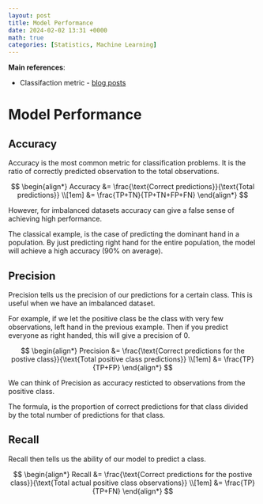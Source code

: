 ```yaml
---
layout: post
title: Model Performance
date: 2024-02-02 13:31 +0000
math: true
categories: [Statistics, Machine Learning]
---
```


**Main references**:
  - Classifaction metric - [blog posts](https://www.evidentlyai.com/classification-metrics)

# Model Performance

## Accuracy 

Accuracy is the most common metric for classification problems. It is the ratio of correctly predicted observation to the total observations.

$$
\begin{align*}
Accuracy &= \frac{\text{Correct predictions}}{\text{Total predictions}} \\[1em]
 &= \frac{TP+TN}{TP+TN+FP+FN}
\end{align*}
$$


However, for imbalanced datasets accuracy can give a false sense of achieving high performance.

The classical example, is the case of predicting the dominant hand in a population. By just predicting right hand for the entire population, the model will achieve a high accuracy (90% on average). 

## Precision

Precision tells us the precision of our predictions for a certain class. This is useful when we have an imbalanced dataset.

For example, if we let the positive class be the class with very few observations, left hand in the previous example. Then if you predict everyone as right handed, this will give a precision of 0.

$$
\begin{align*}
Precision &= \frac{\text{Correct predictions for the postive class}}{\text{Total positive class predictions}} \\[1em]
 &= \frac{TP}{TP+FP}
\end{align*}
$$

$$$$

We can think of Precision as accuracy resticted to observations from the positive class.

The formula, is the proportion of correct predictions for that class divided by the total number of predictions for that class.

## Recall

Recall then tells us the ability of our model to predict a class. 

$$
\begin{align*}
Recall &= \frac{\text{Correct predictions for the postive class}}{\text{Total actual positive class observations}} \\[1em]
 &= \frac{TP}{TP+FN}
\end{align*}
$$

